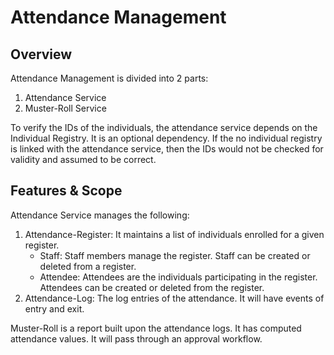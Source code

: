 # Attendance Management

## Overview

Attendance Management is divided into 2 parts:

1. Attendance Service
2. Muster-Roll Service

To verify the IDs of the individuals, the attendance service depends on the Individual Registry. It is an optional dependency. If the no individual registry is linked with the attendance service, then the IDs would not be checked for validity and assumed to be correct.&#x20;

## Features & Scope

Attendance Service manages the following:

1. Attendance-Register: It maintains a list of individuals enrolled for a given register.
   * Staff: Staff members manage the register. Staff can be created or deleted from a register.
   * Attendee: Attendees are the individuals participating in the register. Attendees can be created or deleted from the register.&#x20;
2. Attendance-Log: The log entries of the attendance. It will have events of entry and exit.&#x20;

Muster-Roll is a report built upon the attendance logs. It has computed attendance values. It will pass through an approval workflow.&#x20;

